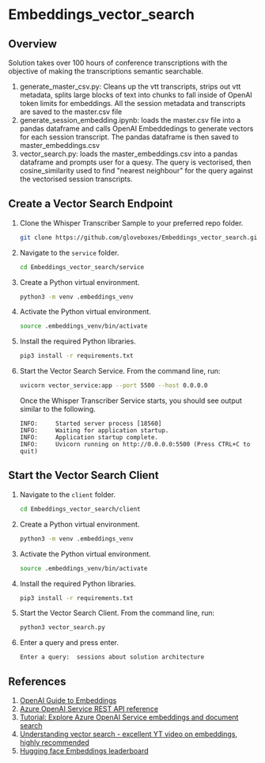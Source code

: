 # Embeddings_vector_search

## Overview

Solution takes over 100 hours of conference transcriptions with the objective of making the transcriptions semantic searchable.

1. generate_master_csv.py: Cleans up the vtt transcripts, strips out vtt metadata, splits large blocks of text into chunks to fall inside of OpenAI token limits for embeddings.
All the session metadata and transcripts are saved to the master.csv file
1. generate_session_embedding.ipynb: loads the master.csv file into a pandas dataframe and calls OpenAI Embeddedings to generate vectors for each session transcript.
The pandas dataframe is then saved to master_embeddings.csv
1. vector_search.py: loads the master_embeddings.csv into a pandas dataframe and prompts user for a quesy. The query is vectorised, then cosine_similarity used to find "nearest neighbour" for the query against the vectorised session transcripts.

## Create a Vector Search Endpoint

1. Clone the Whisper Transcriber Sample to your preferred repo folder.

    ```bash
    git clone https://github.com/gloveboxes/Embeddings_vector_search.git
    ```

2. Navigate to the `service` folder.

    ```bash
    cd Embeddings_vector_search/service
    ```

3. Create a Python virtual environment.

    ```bash
    python3 -m venv .embeddings_venv
    ```

4. Activate the Python virtual environment.

    ```bash
    source .embeddings_venv/bin/activate
    ```

5. Install the required Python libraries.

    ```bash
    pip3 install -r requirements.txt
    ```

6.   Start the Vector Search Service. From the command line, run:

        ```bash
        uvicorn vector_service:app --port 5500 --host 0.0.0.0
        ```

        Once the Whisper Transcriber Service starts, you should see output similar to the following.

        ```text
        INFO:     Started server process [18560]
        INFO:     Waiting for application startup.
        INFO:     Application startup complete.
        INFO:     Uvicorn running on http://0.0.0.0:5500 (Press CTRL+C to quit)
        ```

## Start the Vector Search Client

1. Navigate to the `client` folder.

    ```bash
    cd Embeddings_vector_search/client
    ```

1. Create a Python virtual environment.

    ```bash
    python3 -m venv .embeddings_venv
    ```

1. Activate the Python virtual environment.

    ```bash
    source .embeddings_venv/bin/activate
    ```

1. Install the required Python libraries.

    ```bash
    pip3 install -r requirements.txt
    ```

1. Start the Vector Search Client. From the command line, run:

    ```bash
    python3 vector_search.py
    ```

1. Enter a query and press enter.

    ```text
    Enter a query:  sessions about solution architecture
    ```


## References

1. [OpenAI Guide to Embeddings](https://platform.openai.com/docs/guides/embeddings)
1. [Azure OpenAI Service REST API reference](https://learn.microsoft.com/azure/ai-services/openai/reference)
1. [Tutorial: Explore Azure OpenAI Service embeddings and document search](https://learn.microsoft.com/azure/ai-services/openai/tutorials/embeddings?tabs=command-line)
1. [Understanding vector search - excellent YT video on embeddings, highly recommended](https://www.youtube.com/watch?v=xzHhZh7F25I)
1. [Hugging face Embeddings leaderboard](https://huggingface.co/blog/mteb)
